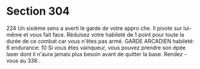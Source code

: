 # Section 304

224
Un sixième sens a averti le garde de votre appro che. Il pivote sur
lui-même et vous fait face. Réduisez votre  habileté  de 1 point
pour toute la durée de ce combat car vous n'êtes pas armé.
GARDE  ARCADIEN  habileté:  6 endurance:  10
Si vous êtes vainqueur, vous pouvez prendre son épée laser dont
il n'aura jamais plus besoin avant de quitter la base. Rendez -vous
au 336 .